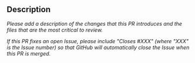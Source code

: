 ## Description

_Please add a description of the changes that this PR introduces and the files that
are the most critical to review._ 

_If this PR fixes an open Issue, please include "Closes #XXX" 
(where "XXX" is the Issue number) 
so that GitHub will automatically close the Issue when this PR is merged._


